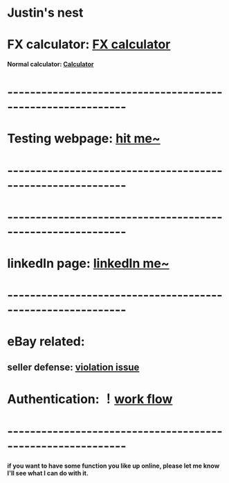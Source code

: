 # Justin's nest

# FX calculator: [FX calculator](https://justinsu2019.github.io/fx_calculator.html "FX calculator")

#### Normal calculator: [Calculator](https://justinsu2019.github.io/fx_calculator.html)

# -----------------------------------------------------------

# Testing webpage: [hit me~](https://justinsu2019.github.io/homepage.html) 

# -----------------------------------------------------------

# -----------------------------------------------------------

# linkedIn page: [linkedIn me~](https://www.linkedin.com/in/justin-su-a036a8188/) 

# -----------------------------------------------------------

# eBay related: 
## seller defense: [violation issue](https://sellerdefense.cn/)

# Authentication: ！[work flow](https://github.com/justinsu2019/justinsu2019.github.io/blob/master/images/Authentication.png)

# -----------------------------------------------------------
#### if you want to have some function you like up online, please let me know I'll see what I can do with it.
